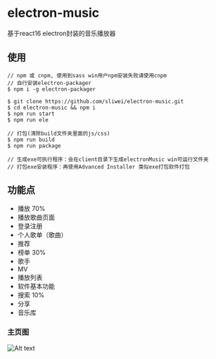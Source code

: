 # electron-music
基于react16 electron封装的音乐播放器

## 使用
````
// npm 或 cnpm, 使用到sass win用户npm安装失败请使用cnpm
// 自行安装electron-packager
$ npm i -g electron-packager

$ git clone https://github.com/sliwei/electron-music.git
$ cd electron-music && npm i
$ npm run start
$ npm run ele

// 打包(清除build文件夹里面的js/css)
$ npm run build
$ npm run package

// 生成exe可执行程序：会在client目录下生成electronMusic win可运行文件夹
// 打包exe安装程序：再使用Advanced Installer 类似exe打包软件打包
````
## 功能点

* 播放                70%
* 播放歌曲页面
* 登录注册
* 个人歌单（歌曲）
* 推荐
* 榜单    30%
* 歌手
* MV
* 播放列表
* 软件基本功能
* 搜索 10%
* 分享
* 音乐库

### 主页图

![Alt text](http://bstu.oss-cn-shenzhen.aliyuncs.com/QQ%E6%88%AA%E5%9B%BE20171206194755.png?Expires=1512564493&OSSAccessKeyId=TMP.AQGNQiXTfz17vkAHVAgN4hjVY-jUR1hLqqrXYc9zhdCIy8YePxpBisZiaa_5MC4CFQDJPLtw23NtfQoc1g6fnr1F-anRdwIVAItgsR4CkPgQPFHizI18DysezbE3&Signature=iVMalfTaOwb%2B78xZO5XUYSSjjPc%3D)